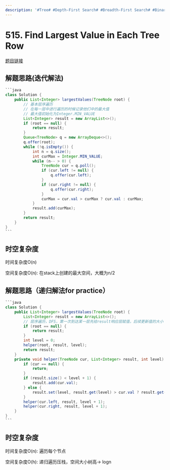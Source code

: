 ```yaml
---
description: '#Tree# #Depth-First Search# #Breadth-First Search# #Binary Tree#'
---
```


# 515. Find Largest Value in Each Tree Row

[题目链接](https://leetcode.com/problems/find-largest-value-in-each-tree-row/description/)

## 解题思路(迭代解法)

````java
```java
class Solution {
    public List<Integer> largestValues(TreeNode root) {
        // 基本层序遍历
        // 在每一层中进行遍历的时候记录他们中的最大值
        // 最大值初始化为Integer.MIN_VALUE
        List<Integer> result = new ArrayList<>();
        if (root == null) {
            return result;
        }
        Queue<TreeNode> q = new ArrayDeque<>();
        q.offer(root);
        while (!q.isEmpty()) {
            int n = q.size();
            int curMax = Integer.MIN_VALUE;
            while (n-- > 0) {
                TreeNode cur = q.poll();
                if (cur.left != null) {
                    q.offer(cur.left);
                }
                if (cur.right != null) {
                    q.offer(cur.right);
                }
                curMax = cur.val > curMax ? cur.val : curMax;
            }
            result.add(curMax);
        }
        return result;
    }
}
```
````

## 时空复杂度

时间复杂度O(n)

空间复杂度O(n): 在stack上创建的最大空间，大概为n/2

## 解题思路（递归解法for practice）

````java
```java
class Solution {
    public List<Integer> largestValues(TreeNode root) {
        List<Integer> result = new ArrayList<>();
        // 层序遍历，DFS，第一次到达某一层先给result响应层赋值，后续更新值的大小
        if (root == null) {
            return result;
        }
        int level = 0;
        helper(root, result, level);
        return result;
    }
    private void helper(TreeNode cur, List<Integer> result, int level) {
        if (cur == null) {
            return;
        }
        if (result.size() < level + 1) {
            result.add(cur.val);
        } else {
            result.set(level, result.get(level) > cur.val ? result.get(level) : cur.val);
        }
        helper(cur.left, result, level + 1);
        helper(cur.right, result, level + 1);
    }
}
```
````

## 时空复杂度

时间复杂度O(n): 遍历每个节点

空间复杂度O(h): 递归遍历压栈，空间大小树高-> logn
